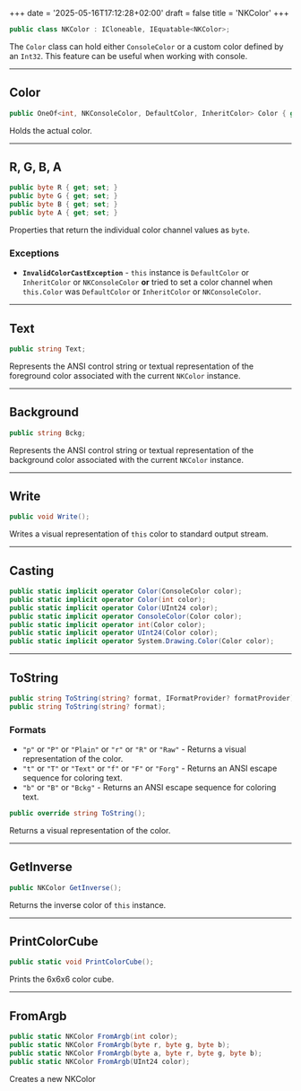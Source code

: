 ﻿+++
date = '2025-05-16T17:12:28+02:00'
draft = false
title = 'NKColor'
+++

```C#
public class NKColor : ICloneable, IEquatable<NKColor>;
```

The `Color` class can hold either `ConsoleColor` or a custom color defined by an `Int32`.
This feature can be useful when working with console.

---

## Color

```C#
public OneOf<int, NKConsoleColor, DefaultColor, InheritColor> Color { get; private set; }
```

Holds the actual color.

---

## R, G, B, A

```C#
public byte R { get; set; }
public byte G { get; set; }
public byte B { get; set; }
public byte A { get; set; }
```

Properties that return the individual color channel values as `byte`.

### Exceptions
- **`InvalidColorCastException`** - `this` instance is `DefaultColor` or `InheritColor` or `NKConsoleColor` **or**
     tried to set a color channel when `this.Color` was `DefaultColor` or `InheritColor` or `NKConsoleColor`.

---

## Text

```C#
public string Text;
```

Represents the ANSI control string or textual representation
of the foreground color associated with the current `NKColor` instance.

---

## Background

```C#
public string Bckg;
```

Represents the ANSI control string or textual representation
of the background color associated with the current `NKColor` instance.

---

## Write

```C#
public void Write();
```

Writes a visual representation of `this` color to standard output stream.

---

## Casting
```C#
public static implicit operator Color(ConsoleColor color);
public static implicit operator Color(int color);
public static implicit operator Color(UInt24 color);
public static implicit operator ConsoleColor(Color color);
public static implicit operator int(Color color);
public static implicit operator UInt24(Color color);
public static implicit operator System.Drawing.Color(Color color);
```

---

## ToString

```C#
public string ToString(string? format, IFormatProvider? formatProvider);
public string ToString(string? format);
```

### Formats
- `"p"` or `"P"` or `"Plain"` or `"r"` or `"R"` or `"Raw"` - Returns a visual representation of the color.
- `"t"` or `"T"` or `"Text"` or `"f"` or `"F"` or `"Forg"` - Returns an ANSI escape sequence for coloring text.
- `"b"` or `"B"` or `"Bckg"` - Returns an ANSI escape sequence for coloring text.

```C#
public override string ToString();
```

Returns a visual representation of the color.

---

## GetInverse

```C#
public NKColor GetInverse();
```

Returns the inverse color of `this` instance.

---

## PrintColorCube

```c#
public static void PrintColorCube();
```

Prints the 6x6x6 color cube.

---

## FromArgb

```c#
public static NKColor FromArgb(int color);
public static NKColor FromArgb(byte r, byte g, byte b);
public static NKColor FromArgb(byte a, byte r, byte g, byte b);
public static NKColor FromArgb(UInt24 color);
```

Creates a new NKColor